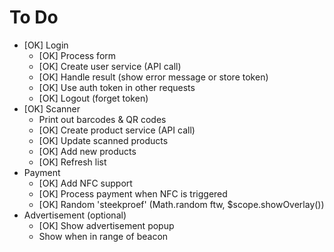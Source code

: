 # To Do

- [OK] Login
	- [OK] Process form
	- [OK] Create user service (API call)
	- [OK] Handle result (show error message or store token)
	- [OK] Use auth token in other requests
	- [OK] Logout (forget token)
- [OK] Scanner
	- Print out barcodes & QR codes
	- [OK] Create product service (API call)
	- [OK] Update scanned products
	- [OK] Add new products
	- [OK] Refresh list
- Payment
  	- [OK] Add NFC support
	- [OK] Process payment when NFC is triggered
	- [OK] Random 'steekproef' (Math.random ftw, $scope.showOverlay())
- Advertisement (optional)
  	- [OK] Show advertisement popup
	- Show when in range of beacon

